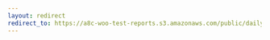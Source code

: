 ```yaml
---
layout: redirect
redirect_to: https://a8c-woo-test-reports.s3.amazonaws.com/public/daily/gutenberg/e2e/index.html
---
```

